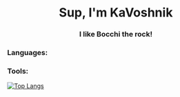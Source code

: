 <h1 align="center">Sup, I'm KaVoshnik</h1>
<h3 align="center">I like Bocchi the rock!</h3>


<h3 align="left">Languages:</h3>

<h3 aligin="right">Tools:</h3>

[![Top Langs](https://github-readme-stats.vercel.app/api/top-langs/?username=KaVoshnik&layout=compact&theme=vision-friendly-dark)](https://github.com/anuraghazra/github-readme-stats)
